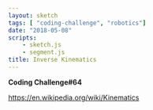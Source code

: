 ```yaml
---
layout: sketch
tags: [ "coding-challenge", "robotics"]
date: "2018-05-08"
scripts: 
    - sketch.js
    - segment.js
title: Inverse Kinematics
---
```


**Coding Challenge#64**

<https://en.wikipedia.org/wiki/Kinematics>
